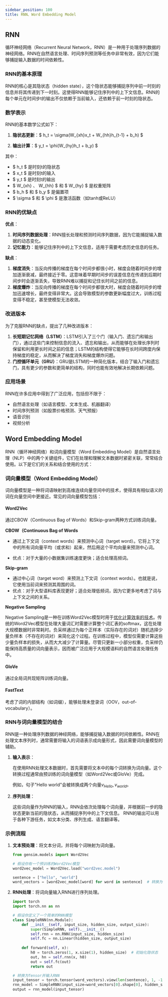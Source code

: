 ```yaml
---
sidebar_position: 100
title: RNN、Word Embedding Model
---
```


## RNN

循环神经网络（Recurrent Neural Network，RNN）是一种用于处理序列数据的神经网络。RNN在自然语言处理、时间序列预测等任务中非常有效，因为它们能够捕捉输入数据的时间依赖性。

### RNN的基本原理

RNN的核心是其隐状态（hidden state），这个隐状态能够捕捉序列中前一时刻的信息并将其传递到下一时刻。这使得RNN能够记住序列中的上下文信息。RNN的每个单元在时间步t的输出不仅依赖于当前输入，还依赖于前一时刻的隐状态。

### 数学表示

RNN的基本数学公式如下：

1. **隐状态更新**：$ h_t = \sigma(W_{xh}x_t + W_{hh}h_{t-1} + b_h) $

2. **输出计算**：$ y_t = \phi(W_{hy}h_t + b_y) $

其中：

- $ h_t $ 是时刻t的隐状态
- $ x_t $ 是时刻t的输入
- $ y_t $ 是时刻t的输出
- $ W_{xh} $、$ W_{hh} $ 和 $ W_{hy} $ 是权重矩阵
- $ b_h $ 和 $ b_y $ 是偏置项
- $ \sigma $ 和 $ \phi $ 是激活函数（如tanh或ReLU）

### RNN的优缺点

**优点**：

1. **时间序列数据处理**：RNN擅长处理和预测时间序列数据，因为它能捕捉输入数据的动态变化。
2. **记忆能力**：能够记住序列中的上下文信息，适用于需要考虑历史信息的任务。

**缺点**：

1. **梯度消失**：当反向传播的梯度在每个时间步都很小时，梯度会随着时间步的增加逐渐衰减，最终接近于零。这意味着早期时间步的误差信息在传递到后期时间步时会逐渐丢失，导致RNN难以捕捉和记住长时间之前的信息。
1. **梯度爆炸**：当反向传播的梯度在每个时间步都很大时，梯度会随着时间步的增加迅速增长，最终变得非常大。这会导致模型的参数更新幅度过大，训练过程变得不稳定，甚至使模型无法收敛。

### 改进版本

为了克服RNN的缺点，提出了几种改进版本：

1. **长短期记忆网络（LSTM）**：LSTM引入了三个门（输入门、遗忘门和输出门），通过这些门来控制信息的流入、遗忘和输出，从而能够在处理长序列时保留和利用更长时间之前的信息；LSTM的结构使得它能够在长时间跨度内保持梯度的稳定，从而解决了梯度消失和梯度爆炸问题。
2. **门控循环单元（GRU）**：GRU是LSTM的一种简化版本，结合了输入门和遗忘门，具有更少的参数和更简单的结构，同时也能有效地解决长期依赖问题。

### 应用场景

RNN在许多应用中得到了广泛应用，包括但不限于：

- 自然语言处理（如语言模型、文本生成、机器翻译）
- 时间序列预测（如股票价格预测、天气预报）
- 语音识别
- 视频分析

## Word Embedding Model

RNN（循环神经网络）和词向量模型（Word Embedding Model）是自然语言处理（NLP）中的两个关键组件，它们在处理和理解文本数据时紧密关联，常常结合使用。以下是它们的关系和结合使用的方式：

### 词向量模型（Word Embedding Model）

词向量模型是一种将词语映射到高维连续向量空间中的技术，使得具有相似语义的词在向量空间中更接近。常见的词向量模型包括：

#### Word2Vec

通过CBOW（Continuous Bag of Words）和Skip-gram两种方式训练词向量。

**CBOW（Continuous Bag of Words**

- 通过上下文词（context words）来预测中心词（target word）。它将上下文中的所有词向量平均（或求和）起来，然后用这个平均向量来预测中心词。

- 优点：对于大量的小数据集训练速度更快；适合处理高频词。

**Skip-gram**

- 通过中心词（target word）来预测上下文词（context words）。也就是说，它使用当前词来预测其周围的词。
- 优点：对于大型语料库表现更好；适合处理低频词，因为它更多地考虑了词与上下文之间的关系。

**Negative Sampling**

Negative Sampling是一种在训练Word2Vec模型时用于<u>优化计算效率的技术</u>。传统的Word2Vec模型在处理大量词汇时需要计算整个词汇表的softmax，这在处理大规模数据时非常耗时。负采样通过为每个正样本（实际存在的词对）随机选择少量负样本（不存在的词对）来简化这个过程。在训练过程中，模型仅需要计算这些少量负样本的损失，从而大大减少了计算量。尽管只更新一小部分权重，负采样仍能保持高质量的词向量表示，因而被广泛应用于大规模语料的自然语言处理任务中。

#### GloVe

通过全局词共现矩阵训练词向量。

#### FastText

考虑了词的内部结构（如词缀），能够处理未登录词（OOV，out-of-vocabulary）。

### RNN与词向量模型的结合

RNN是一种处理序列数据的神经网络，能够捕捉输入数据的时间依赖性。RNN在处理文本序列时，通常需要将输入的词语表示成向量形式，因此需要词向量模型的辅助。

1. **输入表示**：

   在使用RNN处理文本数据时，首先需要将文本中的每个词转换为词向量。这个转换过程通常由预训练的词向量模型（如Word2Vec或GloVe）完成。

   例如，句子"Hello world"会被转换成两个向量$v_{Hello}, v_{world}$。

2. **序列处理**：

   这些词向量作为RNN的输入，RNN会依次处理每个词向量，并根据前一步的隐状态更新当前的隐状态，从而捕捉序列中的上下文信息。
   RNN的输出可以用于各种下游任务，如文本分类、序列生成、语言翻译等。

### 示例流程

1. **文本预处理**：将文本分词，并将每个词映射为词向量。

   ```python
   from gensim.models import Word2Vec
   
   # 假设你有一个预训练的Word2Vec模型
   word2vec_model = Word2Vec.load("word2vec.model")
   
   sentence = ["hello", "world"]
   word_vectors = [word2vec_model[word] for word in sentence]  # 转换为词向量
   ```

2. **RNN处理**：将词向量输入RNN进行序列处理。

   ```python
   import torch
   import torch.nn as nn
   
   # 假设你定义了一个简单的RNN模型
   class SimpleRNN(nn.Module):
       def __init__(self, input_size, hidden_size, output_size):
           super(SimpleRNN, self).__init__()
           self.rnn = nn.RNN(input_size, hidden_size)
           self.fc = nn.Linear(hidden_size, output_size)
       
       def forward(self, x):
           h0 = torch.zeros(1, x.size(1), hidden_size)  # 初始化隐状态
           out, hn = self.rnn(x, h0)
           out = self.fc(out)
           return out
   
   # 转换为Tensor并输入RNN
   input_tensor = torch.tensor(word_vectors).view(len(sentence), 1, -1)
   rnn_model = SimpleRNN(input_size=word_vectors[0].shape[0], hidden_size=128, output_size=10)
   output = rnn_model(input_tensor)
   ```
